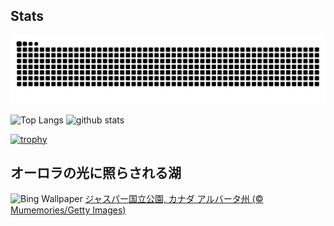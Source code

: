 ## Stats
<picture>
  <source media="(prefers-color-scheme: dark)" srcset="https://raw.githubusercontent.com/ba230t/ba230t/output/github-contribution-grid-snake-dark.svg">
  <source media="(prefers-color-scheme: light)" srcset="https://raw.githubusercontent.com/ba230t/ba230t/output/github-contribution-grid-snake.svg">
  <img alt="github contribution grid snake animation" src="https://raw.githubusercontent.com/ba230t/ba230t/output/github-contribution-grid-snake.svg">
</picture>

<p align="left">
  <img alt="Top Langs" height="150px" src="https://github-readme-stats.vercel.app/api/top-langs/?username=ba230t&layout=compact&theme=transparent" />
  <img alt="github stats" height="150px" src="https://github-readme-stats.vercel.app/api?username=ba230t&theme=transparent" />
</p>

[![trophy](https://github-profile-trophy.vercel.app/?username=ba230t&theme=transparent&column=7)](https://github.com/ryo-ma/github-profile-trophy)


<!-- Bing Wallpaper Start -->
## オーロラの光に照らされる湖
![Bing Wallpaper](https://www.bing.com/th?id=OHR.MaligneLakeJasper_JA-JP2332159486_1920x1080.jpg&rf=LaDigue_1920x1080.jpg&pid=hp)
[ジャスパー国立公園, カナダ アルバータ州 (© Mumemories/Getty Images)](https://www.bing.com/search?q=%E3%82%B8%E3%83%A3%E3%82%B9%E3%83%91%E3%83%BC%E5%9B%BD%E7%AB%8B%E5%85%AC%E5%9C%92%2c+%E3%82%A2%E3%83%AB%E3%83%90%E3%83%BC%E3%82%BF%E5%B7%9E%2c+%E3%82%AB%E3%83%8A%E3%83%80&form=hpcapt&filters=HpDate%3a%2220250425_1500%22)
<!-- Bing Wallpaper End -->
